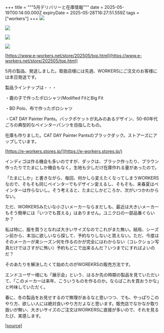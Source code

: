+++
title = """5月デリバリーと在庫情報"""
date = 2025-05-19T00:14:00.000Z
expiryDate = 2025-05-28T16:27:51.559Z
tags = ["workers"]
+++
[![](https://blogger.googleusercontent.com/img/b/R29vZ2xl/AVvXsEi15RlGZ5YaOswoiz6zefrEbDvW8qiKwTWFz0BHiQnD952jCc5EVbesZ-9aj5lIwLAS0AgQ17gunToi13pGB1IhHDGw-Q-lq2i-mk4uBMusQYPTAxRGOsc3xjvQZQ-XxRu99wbP14fG0QVkT3arfsNQfwKieBVpo2sH8S-qpu-elHpEEQtgyvfo2iMK30k/s320/i6-3.jpg)](https://blogger.googleusercontent.com/img/b/R29vZ2xl/AVvXsEi15RlGZ5YaOswoiz6zefrEbDvW8qiKwTWFz0BHiQnD952jCc5EVbesZ-9aj5lIwLAS0AgQ17gunToi13pGB1IhHDGw-Q-lq2i-mk4uBMusQYPTAxRGOsc3xjvQZQ-XxRu99wbP14fG0QVkT3arfsNQfwKieBVpo2sH8S-qpu-elHpEEQtgyvfo2iMK30k/s1050/i6-3.jpg)

  

[![](https://blogger.googleusercontent.com/img/b/R29vZ2xl/AVvXsEiu1DexDRz4hEoXw6bEf17Fd18Jn3gnOXCa9S-MCEh0d7bFI_nq_ZfpFjiW2yMoGve977FEqgHxCS3Sio9oH9OUp7Olfc2zGOn3HrD_ggbu-obn0KTu2xDxGsQhxE_VxH18uP6wmdKLDGJ3LMUefXL7wrxMqIQ2PmSiDZ_iOYbnKvXAdg4u_ZBctV-UfDo/s320/i1-4-1.jpg)](https://blogger.googleusercontent.com/img/b/R29vZ2xl/AVvXsEiu1DexDRz4hEoXw6bEf17Fd18Jn3gnOXCa9S-MCEh0d7bFI_nq_ZfpFjiW2yMoGve977FEqgHxCS3Sio9oH9OUp7Olfc2zGOn3HrD_ggbu-obn0KTu2xDxGsQhxE_VxH18uP6wmdKLDGJ3LMUefXL7wrxMqIQ2PmSiDZ_iOYbnKvXAdg4u_ZBctV-UfDo/s1050/i1-4-1.jpg)

  

[![](https://blogger.googleusercontent.com/img/b/R29vZ2xl/AVvXsEgX5YHVZuKkVdhYCyAfmJeahjipm0PiXoIgL1WqAqAv30x36ONb8wZg7J88itUp6hvDNiad7OeJfheVdf24TaKExU05X_r8quBdgX2EnyFLXxCCL1epzAO9lGuqBCfCGF3ezOEOswCKEMfvxCtihP9E161dNlsj2STkCkzL6rJT5ngLWuCxWC2sv98nT7o/s320/i1-2-1.jpg)](https://blogger.googleusercontent.com/img/b/R29vZ2xl/AVvXsEgX5YHVZuKkVdhYCyAfmJeahjipm0PiXoIgL1WqAqAv30x36ONb8wZg7J88itUp6hvDNiad7OeJfheVdf24TaKExU05X_r8quBdgX2EnyFLXxCCL1epzAO9lGuqBCfCGF3ezOEOswCKEMfvxCtihP9E161dNlsj2STkCkzL6rJT5ngLWuCxWC2sv98nT7o/s1050/i1-2-1.jpg)

  

[![](https://blogger.googleusercontent.com/img/b/R29vZ2xl/AVvXsEgL7V4SUZeFuV-ShNzsNeSGFGZoZUZhrbWFvAz_KFQQnkPgMIl_f8HWB3Wgp1ZrgE_ksGkbDtKM6P9vzYz3NqTvj_I9dJnFViWJSC-_CT16p__nnQoggnzsjZPTEeMl-ULz9xeOP9kStfSuQK7hwsruIaYSmubuN0kLXGWAWyNDF2iELlCUoLxcAWujOFo/s320/DSC_2837.jpg)](https://blogger.googleusercontent.com/img/b/R29vZ2xl/AVvXsEgL7V4SUZeFuV-ShNzsNeSGFGZoZUZhrbWFvAz_KFQQnkPgMIl_f8HWB3Wgp1ZrgE_ksGkbDtKM6P9vzYz3NqTvj_I9dJnFViWJSC-_CT16p__nnQoggnzsjZPTEeMl-ULz9xeOP9kStfSuQK7hwsruIaYSmubuN0kLXGWAWyNDF2iELlCUoLxcAWujOFo/s1125/DSC_2837.jpg)

  

[https://www.e-workers.net/store/202505/top.html](https://www.e-workers.net/store/202505/top.html)

5月の製品、発送しました。取扱店様には先週、WORKERSにご注文のお客様には本日発送です。

製品ラインナップは・・・

・鹿の子で作ったポロシャツ/Modified FitとBig Fit

・BD Polo、布で作ったポロシャツ

・CAT DAY Painter Pants。バックポケットが丸みのあるデザイン、50-60年代ごろの典型的なペインターパンツを目指したもの。

  

在庫も作りました。CAT DAY Painter Pantsのブラックダック。ストアーズにアップしています。

[https://e-workers.stores.jp/](https://e-workers.stores.jp/)

インディゴは作る機会も多いのですが、ダックは、ブラック作ったり、ブラウン作ったりでたまにしか機会もなく。生地も少しだけ在庫作れる量があったので。

「たまにしか」と書きながら、毎回、何かしら変えたくなってしまうWORKERSなので、そもそも同じペインターでもデザイン変えるし、そもそも、来春夏はペインターは作らないし。そう考えると、たまにしかどころか、次がいつかわからない。

  

ただ、WORKERSみたいな小さいメーカーならまだしも、最近は大きいメーカーもそう簡単には「いつでも買える」はありません。ユニクロの一部品番ぐらいか？

  

私は特に、服を買うとなれば大きいサイズなのでこれがまた無い。結局、シーズン前から、本当に欲しいなら探して、予約なりしないと買えない。ただ、今度はそのメーカーが来シーズン何を作るのかが完全にはわからない（コレクション写真だけではさすがに怖い）予約もどこで出来るんだ？いつまでにすればよいのだ？

  

そのあたりを解決したくて始めたのがWOREKRSの販売方法です。

エンドユーザー様にも「展示会」という、はるか先の時期の製品を見ていただいて、「このメーカーは来年、こういうものを作るのか。ならばこれを買おうかな」と吟味していただく。

春に、冬の製品をお見せするので無理があるなと思いつつ、でも、やっぱりこのやり方、欲しい人には絶対良いやり方だよなと思います。販売店でなかなか取り扱いが無い、大きいサイズのご注文はWORKERSに直接が多いので、それを見るたび、実感します。

[[source]](https://eworkers.blogspot.com/2025/05/5.html)
